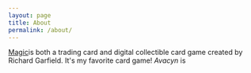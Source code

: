 ```yaml
---
layout: page
title: About
permalink: /about/
---
```


[Magic](https://en.wikipedia.org/wiki/Magic:_The_Gathering)is both a trading card and digital collectible card game created by Richard Garfield. It's my favorite card game! *Avacyn* is 
